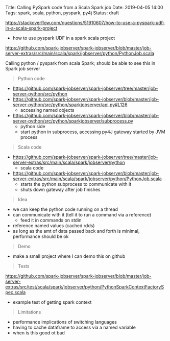 Title: Calling PySpark code from a Scala Spark job
Date: 2019-04-05 14:00
Tags: spark, scala, python, pyspark, py4j
Status: draft

https://stackoverflow.com/questions/51910607/how-to-use-a-pyspark-udf-in-a-scala-spark-project
- how to use pyspark UDF in a spark scala project



https://github.com/spark-jobserver/spark-jobserver/blob/master/job-server-extras/src/main/scala/spark/jobserver/python/PythonJob.scala

Calling python / pyspark from scala Spark; should be able to see this in Spark job server

> Python code
- https://github.com/spark-jobserver/spark-jobserver/tree/master/job-server-python/src/python
- https://github.com/spark-jobserver/spark-jobserver/blob/master/job-server-python/src/python/sparkjobserver/api.py#L126
    - accessing named objects
- https://github.com/spark-jobserver/spark-jobserver/blob/master/job-server-python/src/python/sparkjobserver/subprocess.py
    - python side
    - start python in subprocess, accessing py4J gateway started by JVM process

> Scala code
- https://github.com/spark-jobserver/spark-jobserver/tree/master/job-server-extras/src/main/scala/spark/jobserver/python
    - scala code
- https://github.com/spark-jobserver/spark-jobserver/blob/master/job-server-extras/src/main/scala/spark/jobserver/python/PythonJob.scala
    - starts the python subprocess to communicate with it
    - shuts down gateway after job finishes

> Idea
- we can keep the python code running on a thread
- can communicate with it (tell it to run a command via a reference)
    - feed it in commands on stdin
- reference named values (cached rdds)
- as long as the amt of data passed back and forth is minimal, performance should be ok



> Demo
- make a small project where I can demo this on github

> Tests

https://github.com/spark-jobserver/spark-jobserver/blob/master/job-server-extras/src/test/scala/spark/jobserver/python/PythonSparkContextFactorySpec.scala
- example test of getting spark context

> Limitations

- performance implications of switching languages
- having to cache dataframe to access via a named variable
- when is this good ot bad


